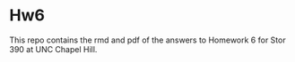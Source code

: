 # Hw6

This repo contains the rmd and pdf of the answers to Homework 6 for Stor 390 at UNC Chapel Hill.
